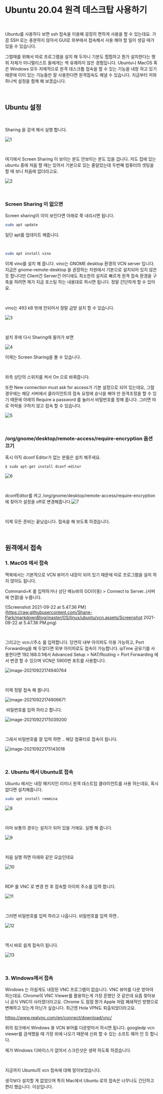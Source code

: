 # Ubuntu 20.04 원격 데스크탑 사용하기

​	

Ubuntu를 사용하다 보면 ssh 접속을 이용해 굉장히 편하게 사용을 할 수 있는데요. 가끔 SSH 로는 충분하지 않아서 GUI로 외부에서 접속해서 사용 해야 할 일이 생길 때가 있을 수 있습니다.

그럴때를 위해서 따로 프로그램을 설치 해 두자니 기분도 찝찝하고 뭔가 설치한다는 행위 자체가 미니멀리스트 들에게는 썩 유쾌하지 않은 경험입니다. Ubuntu나 MacOS 혹은 Windows 모두 자체적으로 원격 데스크톱 접속을 할 수 있는 기능을 내장 하고 있기 때문에 이미 있는 기능들만 잘 사용한다면 원격접속도 해낼 수 있습니다. 지금부터 저와 하나씩 설정을 함께 해 보겠습니다.

​		

## Ubuntu 설정

​	

Sharing 을 검색 해서 실행 합니다.

![1](https://raw.githubusercontent.com/Shane-Park/markdownBlog/master/OS/linux/ubuntu/vcn.assets/1.png)

​	

여기에서 Screen Sharing 이 보이는 분도 안보이는 분도 있을 겁니다. 저도 집에 있는 ubuntu 중에 처음 할 때는 있어서 기본으로 있는 줄알았는데 두번째 컴퓨터의 셋팅을 할 때 보니 처음에 없더라고요.

![2](https://raw.githubusercontent.com/Shane-Park/markdownBlog/master/OS/linux/ubuntu/vcn.assets/2.png)

​	

### Screen Sharing 이 없으면

Screen sharing이 이미 보인다면 아래로 쭉 내리시면 됩니다.

```sh
sudo apt update
```

일단 apt를 업데이트 해줍니다.

​	

```sh
sudo apt install vino
```

이제 vino를 설치 해 줍니다. vino는 GNOME desktop 환경의 VCN server 입니다. 지금은 gnome-remote-desktop 을 권장하는 차원에서 기본으로 설치되어 있지 않은 듯 합니다만 Client건 Server건 어디에도 최소한의 설치로 빠르게 원격 접속 환경을 구축을 하려면 제가 지금 포스팅 하는 내용대로 하시면 됩니다. 정말 간단하게 할 수 있어요.

​	

vino는 493 kB 밖에 안되어서 정말 금방 설치 할 수 있습니다.	

![3](https://raw.githubusercontent.com/Shane-Park/markdownBlog/master/OS/linux/ubuntu/vcn.assets/3.png)

​	

설치 후에 다시 Sharing에 들어가 보면

![4](https://raw.githubusercontent.com/Shane-Park/markdownBlog/master/OS/linux/ubuntu/vcn.assets/4.png)

이제는 Screen Sharing을 볼 수 있습니다.

​	

좌측 상단의 스위치를 켜서 On 으로 바꿔줍니다.

또한 New connection must ask for access가 기본 설정으로 되어 있는데요, 그럴 경우에는 해당 서버에서 클라이언트의 접속 요청에 승낙을 해야 만 원격조정을 할 수 있기 때문에 아래의 Require a password 를 눌러서 비밀번호를 정해 줍니다. 그러면 따로 허락을 구하지 않고 접속 할 수 있습니다.

![5](https://raw.githubusercontent.com/Shane-Park/markdownBlog/master/OS/linux/ubuntu/vcn.assets/5.png)

​	

###  /org/gnome/desktop/remote-access/require-encryption 옵션 끄기

혹시 아직  dconf Editor가 없는 분들은 설치 해주세요.

```sh
$ sudo apt-get install dconf-editor
```

![6](https://raw.githubusercontent.com/Shane-Park/markdownBlog/master/OS/linux/ubuntu/vcn.assets/6.png)

​		

dconfEditor를 켜고  /org/gnome/desktop/remote-access/require-encryption 에 찾아가 설정을 off로 변경해줍니다.![7](https://raw.githubusercontent.com/Shane-Park/markdownBlog/master/OS/linux/ubuntu/vcn.assets/7.png)

​	

이제 모든 준비는 끝났습니다. 접속을 해 보도록 하겠습니다.

​	

## 원격에서 접속

### 1. MacOS 에서 접속

맥북에서는 기본적으로 VCN 뷰어가 내장이 되어 있기 때문에 따로 프로그램을 설치 하지 않아도 됩니다.

Command+K 를 입력하거나 상단 메뉴바의 GO(이동) > Connect to Server..(서버에 연결)을 누릅니다.

![Screenshot 2021-09-22 at 5.47.36 PM](https://raw.githubusercontent.com/Shane-Park/markdownBlog/master/OS/linux/ubuntu/vcn.assets/Screenshot 2021-09-22 at 5.47.36 PM.png)

​	

그리고는 vcn://주소 를 입력합니다. 당연히 내부 아이피도 이용 가능하고, Port Forwarding을 해 두었다면 외부 아이피로도 접속이 가능합니다. ipTime 공유기를 사용한다면 192.168.0.1에서 Advanced Setup > NAT/Routing > Port Forwarding 에서 변경 할 수 있으며 VCN은 5900번 포트를 사용합니다.

![image-20210922174940764](https://raw.githubusercontent.com/Shane-Park/markdownBlog/master/OS/linux/ubuntu/vcn.assets/image-20210922174940764.png)

​	

이제 정말 접속 해 봅니다.

![image-20210922174906671](https://raw.githubusercontent.com/Shane-Park/markdownBlog/master/OS/linux/ubuntu/vcn.assets/image-20210922174906671.png)

​	비밀번호를 입력 하라고 합니다.

![image-20210922175039200](https://raw.githubusercontent.com/Shane-Park/markdownBlog/master/OS/linux/ubuntu/vcn.assets/image-20210922175039200.png)

​	

그래서 비밀번호를 잘 입력 하면 .. 해당 컴퓨터로 접속이 됩니다.

![image-20210922175143018](https://raw.githubusercontent.com/Shane-Park/markdownBlog/master/OS/linux/ubuntu/vcn.assets/image-20210922175143018.png)

​	

### 2. Ubuntu 에서 Ubuntu로 접속

Ubuntu 에서는 내장 패키지인 리미너 원격 데스트탑 클라이언트를 사용 하는데요, 혹시 없다면 설치해줍니다.

```sh
sudo apt install remmina
```



![8](https://raw.githubusercontent.com/Shane-Park/markdownBlog/master/OS/linux/ubuntu/vcn.assets/8.png)

​	

아마 보통의 경우는 설치가 되어 있을 거에요. 실행 해 줍니다.

![9](https://raw.githubusercontent.com/Shane-Park/markdownBlog/master/OS/linux/ubuntu/vcn.assets/9.png)

​	

처음 실행 하면 아래와 같은 모습인데요

![10](https://raw.githubusercontent.com/Shane-Park/markdownBlog/master/OS/linux/ubuntu/vcn.assets/10.png)

​	

RDP 를 VNC 로 변경 한 후 접속할 아이피 주소를 입력 합니다.

![11](https://raw.githubusercontent.com/Shane-Park/markdownBlog/master/OS/linux/ubuntu/vcn.assets/11.png)

​	

그러면 비밀번호를 입력 하라고 나옵니다. 비밀번호를 입력 하면..

![12](https://raw.githubusercontent.com/Shane-Park/markdownBlog/master/OS/linux/ubuntu/vcn.assets/12.png)

​	

역시 바로 쉽게 접속이 됩니다.

![13](https://raw.githubusercontent.com/Shane-Park/markdownBlog/master/OS/linux/ubuntu/vcn.assets/13.png)

​	

### 3. Windows에서 접속

Windows 는 아쉽게도 내장된 VNC 프로그램이 없습니다. VNC 뷰어를 다운 받아야 하는데요. Chrome의 VNC Viewer를 활용하는게 가장 흔했던 것 같은데 요즘 찾아보니 공식 VNC이 사라졌더라고요. Chrome 도 점점 뭔가 Apple 처럼 폐쇄적인 방향으로 변해하고 있는게 아닌가 싶습니다. 최근엔 Hola VPN도 퇴출되었더라고요. 

https://www.realvnc.com/en/connect/download/vnc/

위의 링크에서 Windows 용 VCN 뷰어를 다운받아서 하시면 됩니다. googledp vcn viewer를 검색했을 때 가장 위에 나오기 때문에 신뢰 할 수 있는 소프트 웨어 인 듯 합니다.

제가 Windows 디바이스가 없어서 스크린샷은 생략 하도록 하겠습니다.

​	

지금까지 Ubuntu의 vcn 접속에 대해 알아보았습니다. 

생각보다 설치할 게 없었으며 특히 Mac에서 Ubuntu 로의 접속은 너무나도 간단하고 편리 했습니다. 이상입니다.